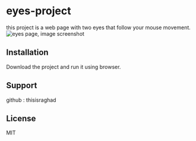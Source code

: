 # eyes-project
this project is a web page with two eyes that follow your mouse movement.
![eyes page, image screenshot](eyes1.PNG)

## Installation
Download the project and run it using browser.

## Support
github : thisisraghad

## License
MIT
